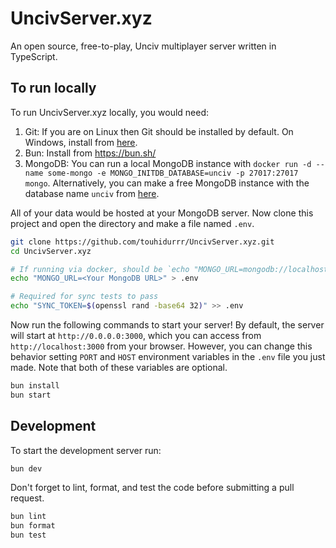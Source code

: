 # UncivServer.xyz

An open source, free-to-play, Unciv multiplayer server written in TypeScript.

## To run locally

To run UncivServer.xyz locally, you would need:

1. Git: If you are on Linux then Git should be installed by default. On Windows, install from
   [here](https://git-scm.com/download/win).
2. Bun: Install from https://bun.sh/
3. MongoDB: You can run a local MongoDB instance with
   `docker run -d --name some-mongo -e MONGO_INITDB_DATABASE=unciv -p 27017:27017 mongo`.
   Alternatively, you can make a free MongoDB instance with the database name `unciv` from
   [here](https://www.mongodb.com/cloud/atlas/register).

All of your data would be hosted at your MongoDB server. Now clone this project and open the
directory and make a file named `.env`.

```bash
git clone https://github.com/touhidurrr/UncivServer.xyz.git
cd UncivServer.xyz

# If running via docker, should be `echo "MONGO_URL=mongodb://localhost" > .env`
echo "MONGO_URL=<Your MongoDB URL>" > .env

# Required for sync tests to pass
echo "SYNC_TOKEN=$(openssl rand -base64 32)" >> .env
```

Now run the following commands to start your server! By default, the server will start at
`http://0.0.0.0:3000`, which you can access from `http://localhost:3000` from your browser. However,
you can change this behavior setting `PORT` and `HOST` environment variables in the `.env` file you
just made. Note that both of these variables are optional.

```bash
bun install
bun start
```

## Development

To start the development server run:

```bash
bun dev
```

Don't forget to lint, format, and test the code before submitting a pull request.

```bash
bun lint
bun format
bun test
```
